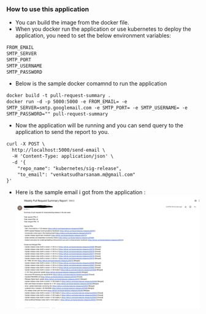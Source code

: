 ### How to use this application

- You can build the image from the docker file.
- When you docker run the application or use kubernetes to deploy the application, you need to set the below environment variables:
```
FROM_EMAIL
SMTP_SERVER
SMTP_PORT
SMTP_USERNAME
SMTP_PASSWORD
```
- Below is the sample docker comamnd to run the application
```
docker build -t pull-request-summary .
docker run -d -p 5000:5000 -e FROM_EMAIL= -e SMTP_SERVER=smtp.googlemail.com -e SMTP_PORT= -e SMTP_USERNAME= -e SMTP_PASSWORD="" pull-request-summary
```
- Now the application will be running and you can send query to the application to send the report to you.

```
curl -X POST \
  http://localhost:5000/send-email \
  -H 'Content-Type: application/json' \
  -d '{
    "repo_name": "kubernetes/sig-release",
    "to_email": "venkatsudharsanam.m@gmail.com"
}'
```

- Here is the sample email i got from the application : 
![plot](./test-email.png)
